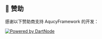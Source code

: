 ## 🏢 赞助

感谢以下赞助商支持 AqucyFramework 的开发：

[![Powered by DartNode](https://dartnode.com/branding/DN-Open-Source-sm.png)](https://dartnode.com "Powered by DartNode - Free VPS for Open Source")
